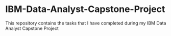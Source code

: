 # IBM-Data-Analyst-Capstone-Project
This repository contains the tasks that I have completed during my IBM Data Analyst Capstone Project

